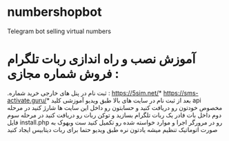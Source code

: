 # numbershopbot
Telegram bot selling virtual numbers
# آموزش نصب و راه اندازی ربات تلگرام فروش شماره مجازی :

.ثبت نام در پنل های خارجی خرید شماره :
https://5sim.net/*
https://sms-activate.guru/*
بعد از ثبت نام در سایت های بالا طبق ویدیو آموزشی کلید api مخصوص خودتون رو دریافت کنید و حسابتون رو داخل این سایت ها شارژ کنید
در مرحله دوم داخل بات فادر یک ربات تلگرام بسازید و توکن ربات رو دریافت کنید
در مرحله سوم فایل install.php رو در مرورگر اجرا و موارد خواسته شده رو تکمیل کنید 
ست وبهوک به صورت اتوماتیک تنظیم میشه
یادتون نره طبق ویدیو حتما برای ربات دیتابیس ایجاد کنید

